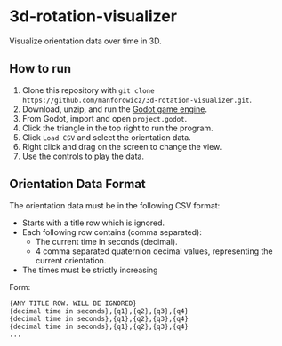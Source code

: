 # 3d-rotation-visualizer
Visualize orientation data over time in 3D.

## How to run

1. Clone this repository with `git clone https://github.com/manforowicz/3d-rotation-visualizer.git`.
2. Download, unzip, and run the [Godot game engine](https://godotengine.org/download/).
3. From Godot, import and open `project.godot`.
4. Click the triangle in the top right to run the program.
6. Click `Load CSV` and select the orientation data.
7. Right click and drag on the screen to change the view.
8. Use the controls to play the data.

## Orientation Data Format

The orientation data must be in the following CSV format:
- Starts with a title row which is ignored.
- Each following row contains (comma separated):
  - The current time in seconds (decimal).
  - 4 comma separated quaternion decimal values, representing the current orientation.
- The times must be strictly increasing

Form:

```csv
{ANY TITLE ROW. WILL BE IGNORED}
{decimal time in seconds},{q1},{q2},{q3},{q4}
{decimal time in seconds},{q1},{q2},{q3},{q4}
{decimal time in seconds},{q1},{q2},{q3},{q4}
...
```
